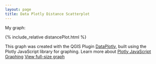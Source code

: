 ```yaml
---
layout: page
title: Data Plotly Distance Scatterplot
---
```

My graph:

{% include_relative distancePlot.html %}

This graph was created with the QGIS Plugin <a href="https://github.com/ghtmtt/DataPlotly" target="_blank">DataPlotly</a>, built using the Plotly JavaScript library for graphing.
Learn more about <a href="https://plotly.com/javascript/" target="_blank">Plotly JavaScript Graphing</a>
<a href="distancePlot.html" target="_blank">View full-size graph</a>

